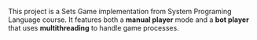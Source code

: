 This project is a Sets Game implementation from System Programing Language course.
It features both a **manual player** mode and a **bot player** that uses **multithreading** to handle game processes.
